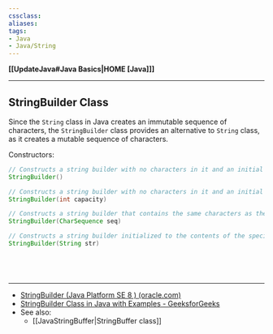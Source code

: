 ```yaml
---
cssclass:
aliases:
tags:
- Java
- Java/String 
---
```

**[[UpdateJava#Java Basics|HOME [Java]]]**

---
## StringBuilder Class
Since the `String` class in Java creates an immutable sequence of characters, the `StringBuilder` class provides an alternative to `String` class, as it creates a mutable sequence of characters.

Constructors:
```java
// Constructs a string builder with no characters in it and an initial capacity of 16 characters.
StringBuilder()

// Constructs a string builder with no characters in it and an initial capacity specified by the capacity argument.
StringBuilder(int capacity)

// Constructs a string builder that contains the same characters as the specified CharSequence.
StringBuilder(CharSequence seq)

// Constructs a string builder initialized to the contents of the specified string.
StringBuilder(String str)
```

<br>

# 
---
- [StringBuilder (Java Platform SE 8 ) (oracle.com)](https://docs.oracle.com/javase/8/docs/api/java/lang/StringBuilder.html)
- [StringBuilder Class in Java with Examples - GeeksforGeeks](https://www.geeksforgeeks.org/stringbuilder-class-in-java-with-examples/)
- See also:
	- [[JavaStringBuffer|StringBuffer class]]